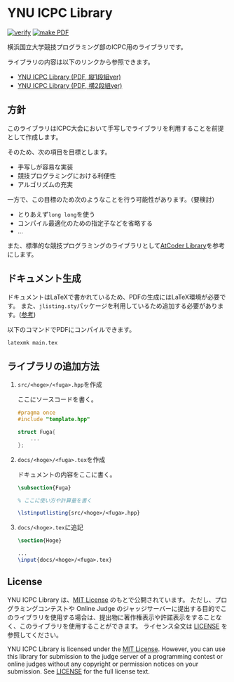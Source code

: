 # YNU ICPC Library

[![verify](https://github.com/YNUCPC/ynu-icpc-library/actions/workflows/verify.yml/badge.svg)](https://github.com/YNUCPC/ynu-icpc-library/actions/workflows/verify.yml) [![make PDF](https://github.com/YNUCPC/ynu-icpc-library/actions/workflows/make_pdf.yml/badge.svg)](https://github.com/YNUCPC/ynu-icpc-library/actions/workflows/make_pdf.yml)

横浜国立大学競技プログラミング部のICPC用のライブラリです。

ライブラリの内容は以下のリンクから参照できます。

- [YNU ICPC Library (PDF, 縦1段組ver)](https://ynucpc.github.io/ynu-icpc-library/main_1col.pdf)
- [YNU ICPC Library (PDF, 横2段組ver)](https://ynucpc.github.io/ynu-icpc-library/main_2col.pdf)

## 方針

このライブラリはICPC大会において手写しでライブラリを利用することを前提として作成します。

そのため、次の項目を目標とします。

- 手写しが容易な実装
- 競技プログラミングにおける利便性
- アルゴリズムの充実

一方で、この目標のため次のようなことを行う可能性があります。（要検討）

- とりあえず`long long`を使う
- コンパイル最適化のための指定子などを省略する
- ...

また、標準的な競技プログラミングのライブラリとして[AtCoder Library](https://github.com/atcoder/ac-library)を参考にします。

## ドキュメント生成

ドキュメントはLaTeXで書かれているため、PDFの生成にはLaTeX環境が必要です。
また、`jlisting.sty`パッケージを利用しているため追加する必要があります。([参考](https://qiita.com/ocian/items/28bbbec6c44b9b6b44c4))

以下のコマンドでPDFにコンパイルできます。

```bash
latexmk main.tex
```

## ライブラリの追加方法

1. `src/<hoge>/<fuga>.hpp`を作成

    ここにソースコードを書く。

    ```c++
    #pragma once
    #include "template.hpp"

    struct Fuga{
        ...
    };
    ```

1. `docs/<hoge>/<fuga>.tex`を作成

    ドキュメントの内容をここに書く。

    ```latex
    \subsection{Fuga}

    % ここに使い方や計算量を書く

    \lstinputlisting{src/<hoge>/<fuga>.hpp}
    ```

1. `docs/<hoge>.tex`に追記

    ```latex
    \section{Hoge}

    ...
    \input{docs/<hoge>/<fuga>.tex}
    ```

## License

YNU ICPC Library は、[MIT License](https://opensource.org/licenses/MIT) のもとで公開されています。
ただし、プログラミングコンテストや Online Judge のジャッジサーバーに提出する目的でこのライブラリを使用する場合は、提出物に著作権表示や許諾表示をすることなく、このライブラリを使用することができます。
ライセンス全文は [LICENSE](https://github.com/YNUCPC/ynu-icpc-library/blob/main/LICENSE) を参照してください。

YNU ICPC Library is licensed under the [MIT License](https://opensource.org/licenses/MIT).
However, you can use this library for submission to the judge server of a programming contest or online judges without any copyright or permission notices on your submission.
See [LICENSE](https://github.com/YNUCPC/ynu-icpc-library/blob/main/LICENSE) for the full license text.
